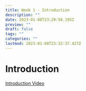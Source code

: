 ```yaml
---
title: Week 1 - Introduction
description: ""
date: 2023-01-08T23:29:58.195Z
preview: ""
draft: false
tags: ""
categories: ""
lastmod: 2023-01-08T23:32:37.427Z
---
```

# Introduction
[Introduction Video](https://www.youtube.com/watch?v=ZVyBlFh8SR0)